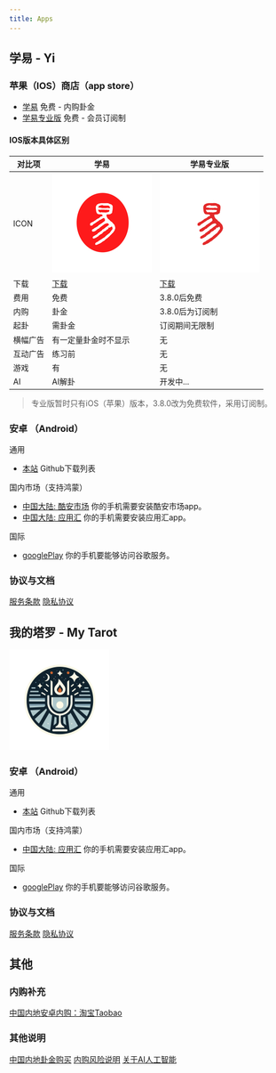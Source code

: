 ```yaml
---
title: Apps
---
```


## 学易 - Yi

### 苹果（IOS）商店（app store）
- [学易](https://apps.apple.com/cn/app/学易/id1533516434) 免费 - 内购卦金
- [学易专业版](https://apps.apple.com/cn/app/学易专业版/id1536854357) 免费 - 会员订阅制

#### IOS版本具体区别

| 对比项 | 学易 | 学易专业版 |
| ----- | ----- | ----- |
| ICON | ![avatar](/img/yi-180.png) | ![avatar](/img/yi-180-pro.png) |
| 下载 |[下载](https://apps.apple.com/app/id1533516434) | [下载](https://apps.apple.com/app/id1536854357) |
| 费用 |免费|3.8.0后免费 |
| 内购 | 卦金 | 3.8.0后为订阅制 |
| 起卦 | 需卦金 | 订阅期间无限制 |
| 横幅广告 | 有一定量卦金时不显示 | 无 |
| 互动广告 | 练习前 | 无 |
| 游戏 | 有 | 无 |
| AI | AI解卦 | 开发中... |

> 专业版暂时只有iOS（苹果）版本，3.8.0改为免费软件，采用订阅制。

### 安卓 （Android）

通用

- [本站](https://github.com/alansuhe/alansuhe.github.io/releases) Github下载列表

国内市场（支持鸿蒙）

- [中国大陆: 酷安市场](https://www.coolapk.com/apk/168854) 你的手机需要安装酷安市场app。
- [中国大陆: 应用汇](http://www.appchina.com/app/me.suhe.yi) 你的手机需要安装应用汇app。

国际
- [googlePlay](https://play.google.com/store/apps/details?id=me.suhe.yi) 你的手机要能够访问谷歌服务。

### 协议与文档
[服务条款](yi/contract-info.md)
[隐私协议](yi/private-info.md)

## 我的塔罗 - My Tarot

![avatar](/img/mr180.png)

### 安卓 （Android）

通用

- [本站](https://github.com/alansuhe/alansuhe.github.io/releases) Github下载列表

国内市场（支持鸿蒙）

<!-- - [中国大陆: 酷安市场](https://www.coolapk.com/apk/168854) 你的手机需要安装酷安市场app。 -->
- [中国大陆: 应用汇](http://www.appchina.com/app/me.suhe.mr) 你的手机需要安装应用汇app。

国际
- [googlePlay](https://play.google.com/store/apps/details?id=me.suhe.mr) 你的手机要能够访问谷歌服务。

### 协议与文档
[服务条款](mytarot/contract-info.md)
[隐私协议](mytarot/private-info.md)

## 其他

### 内购补充
[中国内地安卓内购：淘宝Taobao](https://i3cf4g4wrztdx9i5dsanog0wq1cfh96.taobao.com)

### 其他说明
[中国内地卦金购买](market/get-coin-cn.md)
[内购风险说明](market/iap-precautions.md)
[关于AI人工智能](market/ai-access.md)

